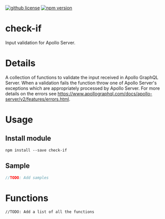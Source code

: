 [![github license](https://img.shields.io/github/license/ericvera/check-if.svg?style=flat-square)](https://github.com/ericvera/check-if/blob/master/LICENSE)
[![npm version](https://img.shields.io/npm/v/check-if.svg?style=flat-square)](https://npmjs.org/package/check-if)

# check-if
Input validation for Apollo Server.

# Details
A collection of functions to validate the input received in Apollo GraphQL Server. When a validation fails the function throw one of Apollo Server's exceptions which are appropriately processed by Apollo Server. For more details on the errors see https://www.apollographql.com/docs/apollo-server/v2/features/errors.html.

# Usage
## Install module
`npm install --save check-if`

## Sample
```javascript
//TODO: Add samples
```

# Functions
`//TODO: Add a list of all the functions`

